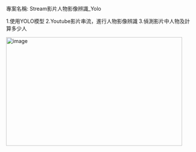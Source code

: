 專案名稱: Stream影片人物影像辨識_Yolo

1.使用YOLO模型
2.Youtube影片串流，進行人物影像辨識
3.偵測影片中人物及計算多少人

<img width="478" height="295" alt="image" src="https://github.com/user-attachments/assets/cf382621-725c-4c3f-9c71-ba7b4788d3fa" />




